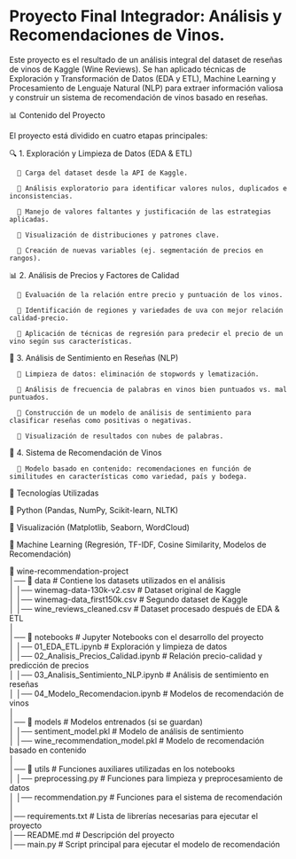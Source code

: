 # Proyecto Final Integrador: Análisis y Recomendaciones de Vinos.
Este proyecto es el resultado de un análisis integral del dataset de reseñas de vinos de Kaggle (Wine Reviews). Se han aplicado técnicas de Exploración y Transformación de Datos (EDA y ETL), Machine Learning y Procesamiento de Lenguaje Natural (NLP) para extraer información valiosa y construir un sistema de recomendación de vinos basado en reseñas.

📊 Contenido del Proyecto

El proyecto está dividido en cuatro etapas principales:

🔍 1. Exploración y Limpieza de Datos (EDA & ETL)

      🔹 Carga del dataset desde la API de Kaggle.
      
      🔹 Análisis exploratorio para identificar valores nulos, duplicados e inconsistencias.
      
      🔹 Manejo de valores faltantes y justificación de las estrategias aplicadas.
      
      🔹 Visualización de distribuciones y patrones clave.
      
      🔹 Creación de nuevas variables (ej. segmentación de precios en rangos).
      
📊 2. Análisis de Precios y Factores de Calidad

      🔹 Evaluación de la relación entre precio y puntuación de los vinos.
      
      🔹 Identificación de regiones y variedades de uva con mejor relación calidad-precio.
      
      🔹 Aplicación de técnicas de regresión para predecir el precio de un vino según sus características.

🧠 3. Análisis de Sentimiento en Reseñas (NLP)

      🔹 Limpieza de datos: eliminación de stopwords y lematización.
      
      🔹 Análisis de frecuencia de palabras en vinos bien puntuados vs. mal puntuados.
      
      🔹 Construcción de un modelo de análisis de sentimiento para clasificar reseñas como positivas o negativas.
      
      🔹 Visualización de resultados con nubes de palabras.
      
🍷 4. Sistema de Recomendación de Vinos

      🔹 Modelo basado en contenido: recomendaciones en función de similitudes en características como variedad, país y bodega.


🚀 Tecnologías Utilizadas

🔹 Python (Pandas, NumPy, Scikit-learn, NLTK)

🔹 Visualización (Matplotlib, Seaborn, WordCloud)

🔹 Machine Learning (Regresión, TF-IDF, Cosine Similarity, Modelos de Recomendación)

📂 wine-recommendation-project  
│── 📂 data               # Contiene los datasets utilizados en el análisis  
│   │── winemag-data-130k-v2.csv            # Dataset original de Kaggle  
│   │── winemag-data_first150k.csv          # Segundo dataset de Kaggle  
│   │── wine_reviews_cleaned.csv            # Dataset procesado después de EDA & ETL  
│  
│── 📂 notebooks          # Jupyter Notebooks con el desarrollo del proyecto  
│   │── 01_EDA_ETL.ipynb                      # Exploración y limpieza de datos  
│   │── 02_Analisis_Precios_Calidad.ipynb      # Relación precio-calidad y predicción de precios  
│   │── 03_Analisis_Sentimiento_NLP.ipynb      # Análisis de sentimiento en reseñas  
│   │── 04_Modelo_Recomendacion.ipynb         # Modelos de recomendación de vinos  
│  
│── 📂 models             # Modelos entrenados (si se guardan)  
│   │── sentiment_model.pkl            # Modelo de análisis de sentimiento  
│   │── wine_recommendation_model.pkl  # Modelo de recomendación basado en contenido  
│  
│── 📂 utils              # Funciones auxiliares utilizadas en los notebooks  
│   │── preprocessing.py           # Funciones para limpieza y preprocesamiento de datos  
│   │── recommendation.py          # Funciones para el sistema de recomendación  
│  
│── requirements.txt      # Lista de librerías necesarias para ejecutar el proyecto  
│── README.md             # Descripción del proyecto  
│── main.py               # Script principal para ejecutar el modelo de recomendación  


